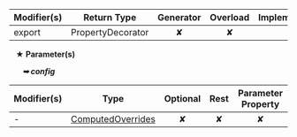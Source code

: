 | Modifier(s)                            | Return Type                    | Generator                        | Overload                         | Implementation                        |
|----------------------------------------|--------------------------------|:--------------------------------:|:--------------------------------:|:-------------------------------------:|
| export | PropertyDecorator | ✘ | ✘  | ✔ |

&nbsp;&nbsp; **&#9733; Parameter(s)**

&nbsp;&nbsp;&nbsp;&nbsp;&nbsp; _**&#10149; config**_

| Modifier(s)                              | Type                        | Optional                           | Rest                          | Parameter Property                          |
|------------------------------------------|-----------------------------|:----------------------------------:|:-----------------------------:|:-------------------------------------------:|
| - | [ComputedOverrides](/runtime/observation/interface/computed-observer/computedoverrides.md) | ✘  | ✘ | ✘ |